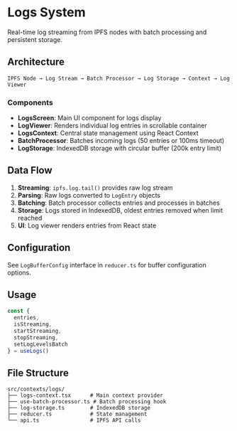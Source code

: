 # Logs System

Real-time log streaming from IPFS nodes with batch processing and persistent storage.

## Architecture

```
IPFS Node → Log Stream → Batch Processor → Log Storage → Context → Log Viewer
```

### Components

- **LogsScreen**: Main UI component for logs display
- **LogViewer**: Renders individual log entries in scrollable container
- **LogsContext**: Central state management using React Context
- **BatchProcessor**: Batches incoming logs (50 entries or 100ms timeout)
- **LogStorage**: IndexedDB storage with circular buffer (200k entry limit)

## Data Flow

1. **Streaming**: `ipfs.log.tail()` provides raw log stream
2. **Parsing**: Raw logs converted to `LogEntry` objects
3. **Batching**: Batch processor collects entries and processes in batches
4. **Storage**: Logs stored in IndexedDB, oldest entries removed when limit reached
5. **UI**: Log viewer renders entries from React state

## Configuration

See `LogBufferConfig` interface in `reducer.ts` for buffer configuration options.

## Usage

```typescript
const {
  entries,
  isStreaming,
  startStreaming,
  stopStreaming,
  setLogLevelsBatch
} = useLogs()
```

## File Structure

```
src/contexts/logs/
├── logs-context.tsx      # Main context provider
├── use-batch-processor.ts # Batch processing hook
├── log-storage.ts        # IndexedDB storage
├── reducer.ts            # State management
└── api.ts                # IPFS API calls
```
